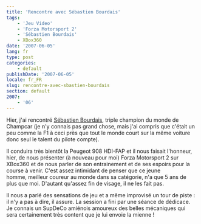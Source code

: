```yaml
---
title: 'Rencontre avec Sébastien Bourdais'
tags:
    - 'Jeu Video'
    - 'Forza Motorsport 2'
    - 'Sébastien Bourdais'
    - XBox360
date: '2007-06-05'
lang: fr
type: post
categories:
    - default
publishDate: '2007-06-05'
locale: fr_FR
slug: rencontre-avec-sbastien-bourdais
section: default
2007:
    - '06'
---
```


Hier, j'ai rencontré [Sébastien Bourdais](http://www.sebastien-bourdais.com/), triple champion du monde de Champcar (je n'y connais pas grand chose, mais j'ai compris que c'était un peu comme la F1 à ceci près que tout le monde court sur la même voiture donc seul le talent du pilote compte).

<!--more-->

Il conduira très bientôt la Peugeot 908 HDI-FAP et il nous faisait l'honneur, hier, de nous présenter (à nouveau pour moi) Forza Motorsport 2 sur XBox360 et de nous parler de son entrainement et de ses espoirs pour la course à venir. C'est assez intimidant de penser que ce jeune homme, meilleur coureur au monde dans sa catégorie, n'a que 5 ans de plus que moi. D'autant qu'assez fin de visage, il ne les fait pas.

Il nous a parlé des sensations de jeu et a même improvisé un tour de piste&nbsp;: il n'y a pas à dire, il assure. La session a fini par une séance de dédicace. Je connais un SupDeCo amiénois amoureux des belles mécaniques qui sera certainement très content que je lui envoie la mienne&nbsp;!